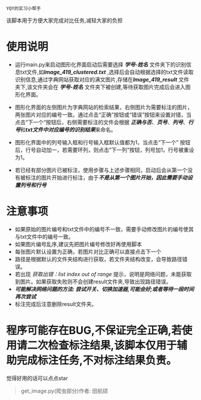 ```title
YQY的实习小帮手
```



该脚本用于方便大家完成对比任务,减轻大家的负担

# 使用说明

- 运行main.py来启动图形化界面启动后需要选择 ***学号-姓名*** 文件夹下的识别信息txt文件,如***Image_419_clustered.txt*** ,选择后会自动根据选择的txt文件读取识别信息,通过字典网站获取对应的满文图片,存储在***Image_419_result*** 文件夹下,该文件夹会在 ***学号-姓名*** 文件夹下被创建,等待获取图片完成后会进入图形化界面。

- 图形化界面的左侧图片为字典网站的检索结果，右侧图片为需要标注的图片，两张图片对应的编号一致。通过点击“正确”按钮或“错误”按钮来设置对错，当点击“下一个“按钮后，右侧需要标注的文件会根据 ***正确与否***、***页号***、***列号***、***行号***和***txt文件中对应编号的识别结果***来命名。

- 图形化界面中的列号输入框和行号输入框默认值都为1，当点击“下一个” 按钮后，行号自动加一，若需要环列，则点击”下一列“按钮，列号加1，行号被重设为1。

- 若已经有部分图片已被标注，使用步骤与上述步骤相同，启动后会从第一个没有被标注的图片开始进行标注，由于***不是从第一个图片开始，因此需要手动设置列号和行号***

# 注意事项

- 如果原始的图片编号和txt文件中的编号不一致，需要手动修改图片的编号使其与txt文件中的编号一致。
- 如果图片编号乱序,建议先把图片编号修改好再使用脚本
- 每张图片默认设置为正确，若图片对比正确可以直接点击下一个
- 路径是根据默认的文件夹结构进行获取，若文件夹结构改变，会导致路径错误。
- 若出现 *获取出错：list index out of range* 提示，说明是网络问题，未能获取到图片。如果获取失败则不会创建result文件夹,导致出现路径错误。
- ***可能解决网络问题的方法: 尝试开关、切换加速器,可能会好;或者等待一段时间再次尝试***
- 标注完成后注意删除result文件夹。

# 程序可能存在BUG,不保证完全正确,若使用请二次检查标注结果,该脚本仅用于辅助完成标注任务,不对标注结果负责。


觉得好用的话可以点点star
> get_image.py(爬虫部分)作者: 田航硕
